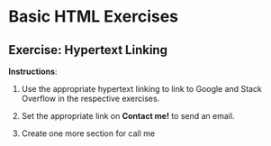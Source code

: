 # Basic HTML Exercises

## Exercise: Hypertext Linking

**Instructions**:

1. Use the appropriate hypertext linking to link to Google and Stack Overflow in the respective exercises.

2. Set the appropriate link on **Contact me!** to send an email. 

3. Create one more section for call me